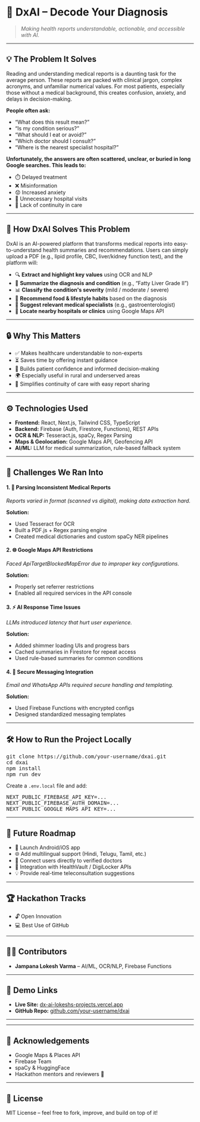 <h1>🧠 DxAI – Decode Your Diagnosis</h1>
<blockquote><em>Making health reports understandable, actionable, and accessible with AI.</em></blockquote>

<hr />

<h2>💡 The Problem It Solves</h2>
<p>
Reading and understanding medical reports is a daunting task for the average person. These reports are packed with clinical jargon, complex acronyms, and unfamiliar numerical values. For most patients, especially those without a medical background, this creates confusion, anxiety, and delays in decision-making.
</p>

<p><strong>People often ask:</strong></p>
<ul>
  <li>“What does this result mean?”</li>
  <li>“Is my condition serious?”</li>
  <li>“What should I eat or avoid?”</li>
  <li>“Which doctor should I consult?”</li>
  <li>“Where is the nearest specialist hospital?”</li>
</ul>

<p><strong>Unfortunately, the answers are often scattered, unclear, or buried in long Google searches. This leads to:</strong></p>
<ul>
  <li>⏱️ Delayed treatment</li>
  <li>❌ Misinformation</li>
  <li>😟 Increased anxiety</li>
  <li>🏥 Unnecessary hospital visits</li>
  <li>🔁 Lack of continuity in care</li>
</ul>

<hr />

<h2>🧬 How DxAI Solves This Problem</h2>
<p>DxAI is an AI-powered platform that transforms medical reports into easy-to-understand health summaries and recommendations. Users can simply upload a PDF (e.g., lipid profile, CBC, liver/kidney function test), and the platform will:</p>
<ul>
  <li>🔍 <strong>Extract and highlight key values</strong> using OCR and NLP</li>
  <li>📃 <strong>Summarize the diagnosis and condition</strong> (e.g., “Fatty Liver Grade II”)</li>
  <li>📊 <strong>Classify the condition's severity</strong> (mild / moderate / severe)</li>
  <li>🥗 <strong>Recommend food & lifestyle habits</strong> based on the diagnosis</li>
  <li>🏥 <strong>Suggest relevant medical specialists</strong> (e.g., gastroenterologist)</li>
  <li>📍 <strong>Locate nearby hospitals or clinics</strong> using Google Maps API</li>
</ul>

<hr />

<h2>🔒 Why This Matters</h2>
<ul>
  <li>✅ Makes healthcare understandable to non-experts</li>
  <li>⏳ Saves time by offering instant guidance</li>
  <li>💬 Builds patient confidence and informed decision-making</li>
  <li>🌍 Especially useful in rural and underserved areas</li>
  <li>🔁 Simplifies continuity of care with easy report sharing</li>
</ul>

<hr />

<h2>⚙️ Technologies Used</h2>
<ul>
  <li><strong>Frontend:</strong> React, Next.js, Tailwind CSS, TypeScript</li>
  <li><strong>Backend:</strong> Firebase (Auth, Firestore, Functions), REST APIs</li>
  <li><strong>OCR & NLP:</strong> Tesseract.js, spaCy, Regex Parsing</li>
  <li><strong>Maps & Geolocation:</strong> Google Maps API, Geofencing API</li>
  <li><strong>AI/ML:</strong> LLM for medical summarization, rule-based fallback system</li>
</ul>

<hr />

<h2>🚧 Challenges We Ran Into</h2>

<h4>1. 🧾 Parsing Inconsistent Medical Reports</h4>
<p><em>Reports varied in format (scanned vs digital), making data extraction hard.</em></p>
<p><strong>Solution:</strong></p>
<ul>
  <li>Used Tesseract for OCR</li>
  <li>Built a PDF.js + Regex parsing engine</li>
  <li>Created medical dictionaries and custom spaCy NER pipelines</li>
</ul>

<h4>2. 🌐 Google Maps API Restrictions</h4>
<p><em>Faced ApiTargetBlockedMapError due to improper key configurations.</em></p>
<p><strong>Solution:</strong></p>
<ul>
  <li>Properly set referrer restrictions</li>
  <li>Enabled all required services in the API console</li>
</ul>

<h4>3. ⚡ AI Response Time Issues</h4>
<p><em>LLMs introduced latency that hurt user experience.</em></p>
<p><strong>Solution:</strong></p>
<ul>
  <li>Added shimmer loading UIs and progress bars</li>
  <li>Cached summaries in Firestore for repeat access</li>
  <li>Used rule-based summaries for common conditions</li>
</ul>

<h4>4. 🔐 Secure Messaging Integration</h4>
<p><em>Email and WhatsApp APIs required secure handling and templating.</em></p>
<p><strong>Solution:</strong></p>
<ul>
  <li>Used Firebase Functions with encrypted configs</li>
  <li>Designed standardized messaging templates</li>
</ul>

<hr />

<h2>🛠️ How to Run the Project Locally</h2>
<pre>
git clone https://github.com/your-username/dxai.git
cd dxai
npm install
npm run dev
</pre>

<p>Create a <code>.env.local</code> file and add:</p>
<pre>
NEXT_PUBLIC_FIREBASE_API_KEY=...
NEXT_PUBLIC_FIREBASE_AUTH_DOMAIN=...
NEXT_PUBLIC_GOOGLE_MAPS_API_KEY=...
</pre>

<hr />

<h2>🚀 Future Roadmap</h2>
<ul>
  <li>📱 Launch Android/iOS app</li>
  <li>🌐 Add multilingual support (Hindi, Telugu, Tamil, etc.)</li>
  <li>🤝 Connect users directly to verified doctors</li>
  <li>🔄 Integration with HealthVault / DigiLocker APIs</li>
  <li>💡 Provide real-time teleconsultation suggestions</li>
</ul>

<hr />

<h2>🏆 Hackathon Tracks</h2>
<ul>
  <li>🔓 Open Innovation</li>
  <li>💻 Best Use of GitHub</li>
</ul>

<hr />

<h2>🧑‍💻 Contributors</h2>
<ul>
  <li><strong>Jampana Lokesh Varma</strong> – AI/ML, OCR/NLP, Firebase Functions</li>
  <!-- Add more contributors if needed -->
</ul>

<hr />

<h2>🔗 Demo Links</h2>
<ul>
  <li><strong>Live Site:</strong> <a href="https://dx-ai-lokeshs-projects-d5ed2be8.vercel.app/">dx-ai-lokeshs-projects.vercel.app</a></li>
  <li><strong>GitHub Repo:</strong> <a href="https://github.com/your-username/dxai">github.com/your-username/dxai</a></li>
</ul>

<hr />

<hr />

<h2>🙌 Acknowledgements</h2>
<ul>
  <li>Google Maps & Places API</li>
  <li>Firebase Team</li>
  <li>spaCy & HuggingFace</li>
  <li>Hackathon mentors and reviewers 💙</li>
</ul>

<hr />

<h2>📜 License</h2>
<p>MIT License – feel free to fork, improve, and build on top of it!</p>
